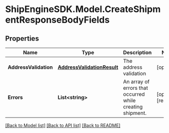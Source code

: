 # ShipEngineSDK.Model.CreateShipmentResponseBodyFields

## Properties

Name | Type | Description | Notes
------------ | ------------- | ------------- | -------------
**AddressValidation** | [**AddressValidationResult**](AddressValidationResult.md) | The address validation | [optional] 
**Errors** | **List&lt;string&gt;** | An array of errors that occurred while creating shipment. | [optional] [readonly] 

[[Back to Model list]](../../README.md#documentation-for-models) [[Back to API list]](../../README.md#documentation-for-api-endpoints) [[Back to README]](../../README.md)

